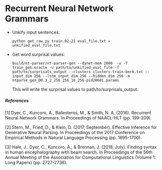 # Recurrent Neural Network Grammars

* Unkify input sentences: 

    `python get_raw.py train.02-21 eval_file.txt > unkified_eval_file.txt`

* Get word surprisal values:

    `build/nt-parser/nt-parser-gen --dynet-mem 2000  -x -T train_gen.oracle -v path/to/unkified_eval_file -f path/to/surprisals_output --clusters clusters-train-berk.txt --input_dim 256 --lstm_input_dim 256 --hidden_dim 256 -m ntparse_gen_D0.3_2_256_256_16_256-pid20681.params`

    This will write the surprisal values to path/to/surprisals_output.

##### References

[1] Dyer, C., Kuncoro, A., Ballesteros, M., & Smith, N. A. (2016). Recurrent Neural Network Grammars. In Proceedings of NAACL-HLT (pp. 199-209).

[2] Stern, M., Fried, D., & Klein, D. (2017, September). Effective Inference for Generative Neural Parsing. In Proceedings of the 2017 Conference on Empirical Methods in Natural Language Processing (pp. 1695-1700).

[3] Hale, J., Dyer, C., Kuncoro, A., & Brennan, J. (2018, July). Finding syntax in human encephalography with beam search. In Proceedings of the 56th Annual Meeting of the Association for Computational Linguistics (Volume 1: Long Papers) (pp. 2727-2736).